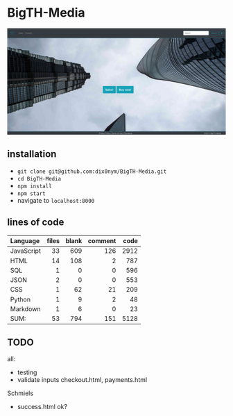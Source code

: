 # BigTH-Media

![preview](preview.png)

## installation
- `git clone git@github.com:dix0nym/BigTH-Media.git`
- `cd BigTH-Media`
- `npm install`
- `npm start`
- navigate to `localhost:8000`

## lines of code
Language|files|blank|comment|code
:-------|-------:|-------:|-------:|-------:
JavaScript|33|609|126|2912
HTML|14|108|2|787
SQL|1|0|0|596
JSON|2|0|0|553
CSS|1|62|21|209
Python|1|9|2|48
Markdown|1|6|0|23
SUM:|53|794|151|5128

## TODO

all:
- testing
- validate inputs checkout.html, payments.html

Schmiels
- success.html ok?
